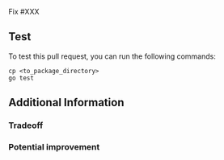 <!-- Specify the issue ID that this pullrequest is solving -->
Fix #XXX

<!-- Describe the changes introduced by this pull request -->

## Test

To test this pull request, you can run the following commands:

```shell
cp <to_package_directory>
go test
```

## Additional Information

### Tradeoff

<!-- Please describe, if any, the tradeoffs that you found acceptable in this pull request -->

### Potential improvement

<!-- Please describe, if any, potential improvement that you are envisioning -->
